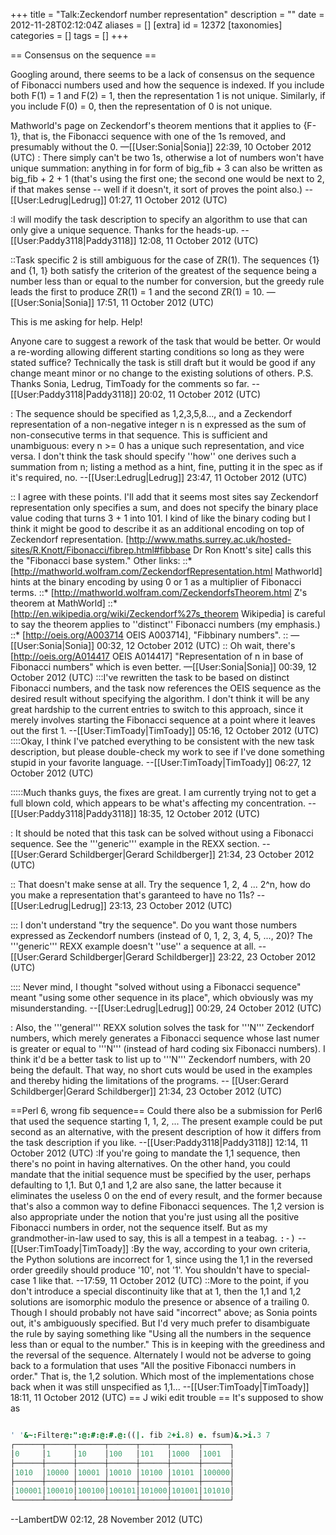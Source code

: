 +++
title = "Talk:Zeckendorf number representation"
description = ""
date = 2012-11-28T02:12:04Z
aliases = []
[extra]
id = 12372
[taxonomies]
categories = []
tags = []
+++

== Consensus on the sequence ==

Googling around, there seems to be a lack of consensus on the sequence of Fibonacci numbers used and how the sequence is indexed.  If you include both F(1) = 1 and F(2) = 1, then the representation 1 is not unique.  Similarly, if you include F(0) = 0, then the representation of 0 is not unique.

Mathworld's page on Zeckendorf's theorem mentions that it applies to {F-1}, that is, the Fibonacci sequence with one of the 1s removed, and presumably without the 0.  &mdash;[[User:Sonia|Sonia]] 22:39, 10 October 2012 (UTC)
: There simply can't be two 1s, otherwise a lot of numbers won't have unique summation: anything in for form of big_fib + 3 can also be written as big_fib + 2 + 1 (that's using the first one; the second one would be next to 2, if that makes sense -- well if it doesn't, it sort of proves the point also.) --[[User:Ledrug|Ledrug]] 01:27, 11 October 2012 (UTC)

:I will modify the task description to specify an algorithm to use that can only give a unique sequence. Thanks for the heads-up. --[[User:Paddy3118|Paddy3118]] 12:08, 11 October 2012 (UTC)

::Task specific 2 is still ambiguous for the case of ZR(1).  The sequences {1} and {1, 1} both satisfy the criterion of the greatest of the sequence being a number less than or equal to the number for conversion, but the greedy rule leads the first to produce ZR(1) = 1 and the second ZR(1) = 10. &mdash;[[User:Sonia|Sonia]] 17:51, 11 October 2012 (UTC)

This is me asking for help. Help!

Anyone care to suggest a rework of the task that would be better. Or would a re-wording allowing different starting conditions so long as they were stated suffice? Technically the task is still draft but it would be good if any change meant minor or no change to the existing solutions of others. P.S. Thanks Sonia, Ledrug, TimToady for the comments so far. --[[User:Paddy3118|Paddy3118]] 20:02, 11 October 2012 (UTC)

: The sequence should be specified as 1,2,3,5,8..., and a Zeckendorf representation of a non-negative integer n is n expressed as the sum of non-consecutive terms in that sequence.  This is sufficient and unambiguous: every n >= 0 has a unique such representation, and vice versa.  I don't think the task should specify ''how'' one derives such a summation from n; listing a method as a hint, fine, putting it in the spec as if it's required, no.  --[[User:Ledrug|Ledrug]] 23:47, 11 October 2012 (UTC)

:: I agree with these points.  I'll add that it seems most sites say Zeckendorf representation only specifies a sum, and does not specify the binary place value coding that turns 3 + 1 into 101.  I kind of like the binary coding but I think it might be good to describe it as an additional encoding on top of Zeckendorf representation.  [http://www.maths.surrey.ac.uk/hosted-sites/R.Knott/Fibonacci/fibrep.html#fibbase Dr Ron Knott's site] calls this the "Fibonacci base system."  Other links:
::* [http://mathworld.wolfram.com/ZeckendorfRepresentation.html Mathworld] hints at the binary encoding by using 0 or 1 as a multiplier of Fibonacci terms.
::* [http://mathworld.wolfram.com/ZeckendorfsTheorem.html Z's theorem at MathWorld]
::* [http://en.wikipedia.org/wiki/Zeckendorf%27s_theorem Wikipedia] is careful to say the theorem applies to ''distinct'' Fibonacci numbers (my emphasis.)
::* [http://oeis.org/A003714 OEIS A003714], "Fibbinary numbers".
:: &mdash;[[User:Sonia|Sonia]] 00:32, 12 October 2012 (UTC)
:: Oh wait, there's [http://oeis.org/A014417 OEIS A014417] "Representation of n in base of Fibonacci numbers" which is even better.  &mdash;[[User:Sonia|Sonia]] 00:39, 12 October 2012 (UTC)
:::I've rewritten the task to be based on distinct Fibonacci numbers, and the task now references the OEIS sequence as the desired result without specifying the algorithm.  I don't think it will be any great hardship to the current entries to switch to this approach, since it merely involves starting the Fibonacci sequence at a point where it leaves out the first 1.  --[[User:TimToady|TimToady]] 05:16, 12 October 2012 (UTC)
::::Okay, I think I've patched everything to be consistent with the new task description, but please double-check my work to see if I've done something stupid in your favorite language.  --[[User:TimToady|TimToady]] 06:27, 12 October 2012 (UTC)

:::::Much thanks guys, the fixes are great. I am currently trying not to get a full blown cold, which appears to be what's affecting my concentration. --[[User:Paddy3118|Paddy3118]] 18:35, 12 October 2012 (UTC)

: It should be noted that this task can be solved without using a Fibonacci sequence.  See the '''generic''' example in the REXX section. -- [[User:Gerard Schildberger|Gerard Schildberger]] 21:34, 23 October 2012 (UTC)

:: That doesn't make sense at all.  Try the sequence 1, 2, 4 ... 2^n, how do you make a representation that's garanteed to have no 11s? --[[User:Ledrug|Ledrug]] 23:13, 23 October 2012 (UTC)

::: I don't understand "try the sequence".  Do you want those numbers expressed as Zeckendorf numbers (instead of 0, 1, 2, 3, 4, 5, ..., 20)?  The '''generic''' REXX example doesn't ''use'' a sequence at all. -- [[User:Gerard Schildberger|Gerard Schildberger]] 23:22, 23 October 2012 (UTC)

:::: Never mind, I thought "solved without using a Fibonacci sequence" meant "using some other sequence in its place", which obviously was my misunderstanding. --[[User:Ledrug|Ledrug]] 00:29, 24 October 2012 (UTC)

: Also, the '''general''' REXX solution solves the task for '''N''' Zeckendorf numbers, which merely generates a Fibonacci sequence whose last numer is greater or equal to '''N'''  (instead of hard coding six Fibonacci numbers). I think it'd be a better task to list up to '''N''' Zeckendorf numbers, with 20 being the default. That way, no short cuts would be used in the examples and thereby hiding the limitations of the programs. -- [[User:Gerard Schildberger|Gerard Schildberger]] 21:34, 23 October 2012 (UTC)

==Perl 6, wrong fib sequence==
Could there also be a submission for Perl6 that used the sequence starting 1, 1, 2, ... The present example could be put second as an alternative, with the present description of how it differs from the task description if you like. --[[User:Paddy3118|Paddy3118]] 12:14, 11 October 2012 (UTC)
:If you're going to mandate the 1,1 sequence, then there's no point in having alternatives.  On the other hand, you could mandate that the initial sequence must be specified by the user, perhaps defaulting to 1,1.  But 0,1 and 1,2 are also sane, the latter because it eliminates the useless 0 on the end of every result, and the former because that's also a common way to define Fibonacci sequences.  The 1,2 version is also appropriate under the notion that you're just using all the positive Fibonacci numbers in order, not the sequence itself.  But as my grandmother-in-law used to say, this is all a tempest in a teabag.  <tt>:-)</tt>  --[[User:TimToady|TimToady]]
:By the way, according to your own criteria, the Python solutions are incorrect for 1, since using the 1,1 in the reversed order greedily should produce '10', not '1'.  You shouldn't have to special-case 1 like that. --17:59, 11 October 2012 (UTC)
::More to the point, if you don't introduce a special discontinuity like that at 1, then the 1,1 and 1,2 solutions are isomorphic modulo the presence or absence of a trailing 0.  Though I should probably not have said "incorrect" above; as Sonia points out, it's ambiguously specified.  But I'd very much prefer to disambiguate the rule by saying something like "Using all the numbers in the sequence less than or equal to the number."  This is in keeping with the greediness and the reversal of the sequence. Alternately I would not be adverse to going back to a formulation that uses "All the positive Fibonacci numbers in order."  That is, the 1,2 solution. Which most of the implementations chose back when it was still unspecified as 1,1... --[[User:TimToady|TimToady]] 18:11, 11 October 2012 (UTC)
== J wiki edit trouble ==
It's supposed to show as

```J

' '&~:Filter@:":@:#:@:#.@:((|. fib 2+i.8) e. fsum)&.>i.3 7
┌──────┬──────┬──────┬──────┬──────┬──────┬──────┐
│0     │1     │10    │100   │101   │1000  │1001  │
├──────┼──────┼──────┼──────┼──────┼──────┼──────┤
│1010  │10000 │10001 │10010 │10100 │10101 │100000│
├──────┼──────┼──────┼──────┼──────┼──────┼──────┤
│100001│100010│100100│100101│101000│101001│101010│
└──────┴──────┴──────┴──────┴──────┴──────┴──────┘

```

--LambertDW 02:12, 28 November 2012 (UTC)
